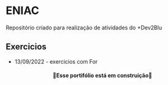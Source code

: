 # ENIAC
<p>Repositório criado para realização de atividades do +Dev2Blu</p>

## Exercicios
- 13/09/2022 - exercicios com For

<h4 align='center'>
🚧Esse portifólio está em construição🚧
</h4>
